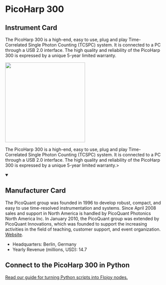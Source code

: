 
# PicoHarp 300

## Instrument Card

<div className="flex">

<div>

The PicoHarp 300 is a high-end, easy to use, plug and play Time-Correlated Single Photon Counting (TCSPC) system. It is connected to a PC through a USB 2.0 interface. The high quality and reliability of the PicoHarp 300 is expressed by a unique 5-year limited warranty.

</div>

<img width="256" src="https://v5.airtableusercontent.com/v1/19/19/1691539200000/RGM-5RUa7TxUDc9ctZfPUw/MXF8F6Qb1Whc1FEDNTMzq9CtY2tWXNRMcgGfd4P8QCi4f7dxpbIcEa04Pk-PYWnx7aBwAmyyjxm-hM79U_zIsbKnRYkJZ9i518NEA_3-lyGEwEbrHv3y2lGxJDSz7Ip7/531Osm3GGBoUSOqoG8tC_rm4bVkF2JK8kyDoHN5no4I"/>

</div>

The PicoHarp 300 is a high-end, easy to use, plug and play Time-Correlated Single Photon Counting (TCSPC) system. It is connected to a PC through a USB 2.0 interface. The high quality and reliability of the PicoHarp 300 is expressed by a unique 5-year limited warranty.>

<details open>
<summary><h2>Manufacturer Card</h2></summary>

The PicoQuant group was founded in 1996 to develop robust, compact, and easy to use time-resolved instrumentation and systems. Since April 2008 sales and support in North America is handled by PicoQuant Photonics North America Inc. In January 2010, the PicoQuant group was extended by PicoQuant Innovations, which was founded to support the increasing activities in the field of teaching, customer support, and event organization. <a href="https://www.picoquant.com/">Website</a>.

<ul>
  <li>Headquarters: Berlin, Germany</li>
  <li>Yearly Revenue (millions, USD): 14.7</li>
</ul>
</details>

## Connect to the PicoHarp 300 in Python

[Read our guide for turning Python scripts into Flojoy nodes.](https://docs.flojoy.ai/custom-nodes/creating-custom-node/)


